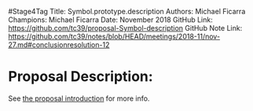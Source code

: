 #Stage4Tag
Title: Symbol.prototype.description
Authors: Michael Ficarra
Champions: Michael Ficarra
Date: November 2018
GitHub Link: https://github.com/tc39/proposal-Symbol-description
GitHub Note Link: https://github.com/tc39/notes/blob/HEAD/meetings/2018-11/nov-27.md#conclusionresolution-12

# Proposal Description:
See [the proposal introduction](https://tc39.github.io/proposal-Symbol-description/) for more info.

